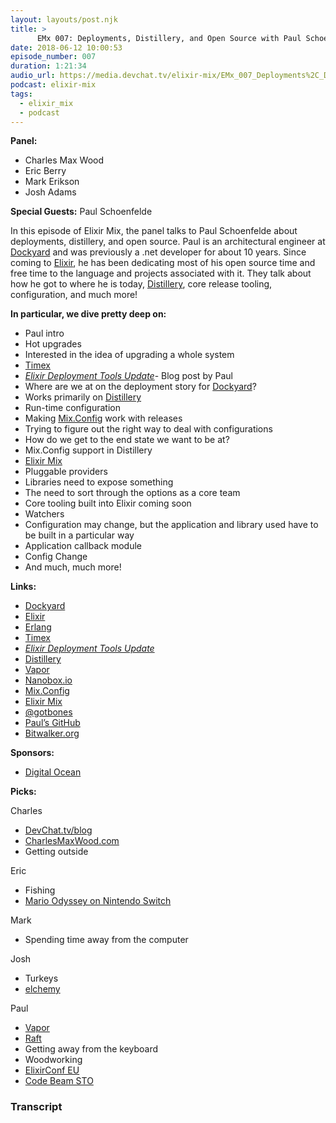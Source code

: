 ```yaml
---
layout: layouts/post.njk
title: >
      EMx 007: Deployments, Distillery, and Open Source with Paul Schoenfelde
date: 2018-06-12 10:00:53
episode_number: 007
duration: 1:21:34
audio_url: https://media.devchat.tv/elixir-mix/EMx_007_Deployments%2C_Distillery%2C_and_Open_Source_with_Paul_Schoenfelde.mp3
podcast: elixir-mix
tags: 
  - elixir_mix
  - podcast
---
```


 **Panel:**

- Charles Max Wood
- Eric Berry
- Mark Erikson
- Josh Adams

**Special Guests:** Paul Schoenfelde

In this episode of Elixir Mix, the panel talks to Paul Schoenfelde about deployments, distillery, and open source. Paul is an architectural engineer at [Dockyard](https://dockyard.com/) and was previously a .net developer for about 10 years. Since coming to [Elixir](https://elixir-lang.org/), he has been dedicating most of his open source time and free time to the language and projects associated with it. They talk about how he got to where he is today, [Distillery](https://github.com/bitwalker/distillery), core release tooling, configuration, and much more!

**In particular, we dive pretty deep on:**

- Paul intro
- Hot upgrades
- Interested in the idea of upgrading a whole system
- [Timex](https://github.com/bitwalker/timex)
- [_Elixir Deployment Tools Update_](https://dockyard.com/blog/2018/02/28/elixir-deployment-tools-update-february-2018)- Blog post by Paul
- Where are we at on the deployment story for [Dockyard](https://dockyard.com/)?
- Works primarily on [Distillery](https://github.com/bitwalker/distillery)
- Run-time configuration
- Making [Mix.Config](https://hexdocs.pm/mix/Mix.Config.html) work with releases
- Trying to figure out the right way to deal with configurations
- How do we get to the end state we want to be at?
- Mix.Config support in Distillery
- [Elixir Mix](https://hexdocs.pm/mix/Mix.html)
- Pluggable providers
- Libraries need to expose something
- The need to sort through the options as a core team
- Core tooling built into Elixir coming soon
- Watchers
- Configuration may change, but the application and library used have to be built in a particular way
- Application callback module
- Config Change
- And much, much more!

**Links:**

- [Dockyard](https://dockyard.com/)
- [Elixir](https://elixir-lang.org/)
- [Erlang](https://www.erlang.org/)
- [Timex](https://github.com/bitwalker/timex)
- [_Elixir Deployment Tools Update_](https://dockyard.com/blog/2018/02/28/elixir-deployment-tools-update-february-2018)
- [Distillery](https://github.com/bitwalker/distillery)
- [Vapor](https://github.com/keathley/vapor)
- [Nanobox.io](https://nanobox.io/)
- [Mix.Config](https://hexdocs.pm/mix/Mix.Config.html)
- [Elixir Mix](https://hexdocs.pm/mix/Mix.html)
- [@gotbones](https://twitter.com/gotbones?lang=en)
- [Paul’s GitHub](https://github.com/bitwalker)
- [Bitwalker.org](http://bitwalker.org/)

**Sponsors:**

- [Digital Ocean](https://www.digitalocean.com/)

**Picks:**

Charles

- [DevChat.tv/blog](https://devchat.tv/blog)
- [CharlesMaxWood.com](https://charlesmaxwood.com/)
- Getting outside

Eric

- Fishing
- [Mario Odyssey on Nintendo Switch](https://www.nintendo.com/games/detail/super-mario-odyssey-switch)

Mark

- Spending time away from the computer

Josh

- Turkeys
- [elchemy](https://github.com/wende/elchemy)

Paul

- [Vapor](https://github.com/keathley/vapor)
- [Raft](https://github.com/toniqsystems/raft)
- Getting away from the keyboard
- Woodworking
- [ElixirConf EU](https://www.elixirconf.eu/)
- [Code Beam STO](https://codesync.global/conferences/code-beam-sto-2018/)


### Transcript


